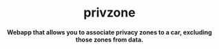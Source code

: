 <h1 align="center">privzone</h1>
<h4 align="center">Webapp that allows you to associate privacy zones to a car, excluding those zones from data. </h4>

<!-- <p align="center">
<a href="https://github.com/jmscslgroup/privzone/actions?query=workflow%3A%22Code+Test%22"><img alt="Code Test" src="https://github.com/jmscslgroup/privpurge/workflows/Code%20Test/badge.svg"></a>
<a href="https://github.com/jmscslgroup/privzone/actions?query=workflow%3ALint"><img alt="Lint Check" src="https://github.com/jmscslgroup/privpurge/workflows/Lint/badge.svg"></a>
<a href="https://github.com/psf/black"><img alt="Code style: black" src="https://img.shields.io/badge/code%20style-black-000000.svg"></a>
</p> -->